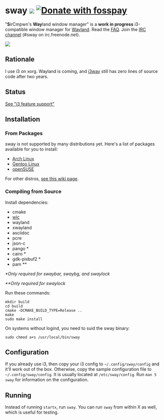# sway [![](https://api.travis-ci.org/SirCmpwn/sway.svg)](https://travis-ci.org/SirCmpwn/sway) [![Donate with fosspay](https://drewdevault.com/donate/static/donate-with-fosspay.png)](https://drewdevault.com/donate?project=4)

"**S**irCmpwn's **Way**land window manager" is a **work in progress**
i3-compatible window manager for [Wayland](http://wayland.freedesktop.org/).
Read the [FAQ](https://github.com/SirCmpwn/sway/wiki). Join the
[IRC channel](http://webchat.freenode.net/?channels=sway&uio=d4) (#sway on
irc.freenode.net).

![](https://sr.ht/NCx_.png)

## Rationale

I use i3 on xorg. Wayland is coming, and [i3way](http://i3way.org/) still has
zero lines of source code after two years.

## Status

[See "i3 feature support"](https://github.com/SirCmpwn/sway/issues/2)

## Installation

### From Packages

sway is not supported by many distributions yet. Here's a list of packages
available for you to install:

* [Arch Linux](https://aur.archlinux.org/packages/sway-git/)
* [Gentoo Linux](https://github.com/zetok/zetok-overlay/)
* [openSUSE](https://build.opensuse.org/project/show/X11:Wayland)

For other distros, [see this wiki page](https://github.com/SirCmpwn/sway/wiki/Install-on-other-distros).

### Compiling from Source

Install dependencies:

* cmake
* [wlc](https://github.com/Cloudef/wlc)
* wayland
* xwayland
* asciidoc
* pcre
* json-c
* pango *
* cairo *
* gdk-pixbuf2 *
* pam **

_\*Only required for swaybar, swaybg, and swaylock_

_\*\*Only required for swaylock_

Run these commands:

    mkdir build
    cd build
    cmake -DCMAKE_BUILD_TYPE=Release ..
    make
    sudo make install

On systems without logind, you need to suid the sway binary:

    sudo chmod a+s /usr/local/bin/sway

## Configuration

If you already use i3, then copy your i3 config to `~/.config/sway/config` and
it'll work out of the box. Otherwise, copy the sample configuration file to
`~/.config/sway/config`. It is usually located at `/etc/sway/config`.
Run `man 5 sway` for information on the configuration.

## Running

Instead of running `startx`, run `sway`. You can run `sway` from within X as
well, which is useful for testing.
